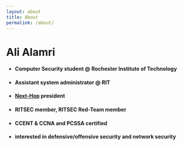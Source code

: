 ```yaml
---
layout: about
title: About
permalink: /about/
---
```


# Ali Alamri

* #### Computer Security student @ Rochester Institute of Technology
* #### Assistant system administrator @ RIT
* #### [Next-Hop](http://nexthop.network/) president
* #### RITSEC member, RITSEC Red-Team member
* #### CCENT & CCNA and PCSSA certified
* #### interested in defensive/offensive security and network security 
